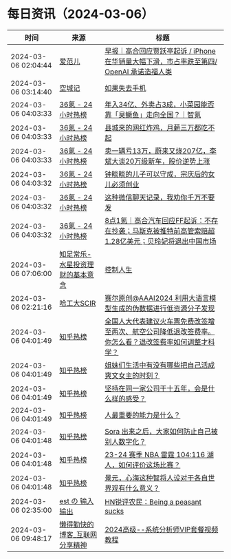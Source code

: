 ﻿# 每日资讯（2024-03-06）

|时间|来源|标题|
|---|---|---|
|2024-03-06 02:04:44|[爱范儿](https://www.ifanr.com/feed)|[早报｜高合回应贾跃亭起诉 / iPhone 在华销量大幅下滑，市占率跌至第四/ OpenAI 承诺造福人类](https://www.ifanr.com/1577199?utm_source=rss&utm_medium=rss&utm_campaign=)|
|2024-03-06 03:14:40|[空城记](https://shinekid.com/feed/)|[如果失去手机](https://shinekid.com/2024/03/what-if-you-lose-cell-phone/)|
|2024-03-06 04:03:33|[36氪 - 24小时热榜](https://rss.mifaw.com/articles/5c8bb11a3c41f61efd36683e/5c91d2e23882afa09dff4901)|[年入34亿、外卖占3成，小菜园能否靠「臭鳜鱼」走向全国？｜智氪](https://36kr.com/p/2676171305514760)|
|2024-03-06 04:03:33|[36氪 - 24小时热榜](https://rss.mifaw.com/articles/5c8bb11a3c41f61efd36683e/5c91d2e23882afa09dff4901)|[县城来的网红炸鸡，月薪三万都吃不起](https://36kr.com/p/2676200674916104)|
|2024-03-06 04:03:33|[36氪 - 24小时热榜](https://rss.mifaw.com/articles/5c8bb11a3c41f61efd36683e/5c91d2e23882afa09dff4901)|[卖一辆亏13万，蔚来又烧207亿，李斌大谈20万级新车，股价逆势上涨](https://36kr.com/p/2677210965358083)|
|2024-03-06 04:03:32|[36氪 - 24小时热榜](https://rss.mifaw.com/articles/5c8bb11a3c41f61efd36683e/5c91d2e23882afa09dff4901)|[钟睒睒的儿子可以守成，宗庆后的女儿必须创业](https://36kr.com/p/2676484837750528)|
|2024-03-06 04:03:32|[36氪 - 24小时热榜](https://rss.mifaw.com/articles/5c8bb11a3c41f61efd36683e/5c91d2e23882afa09dff4901)|[这种微信聊天记录，我劝你千万不要发](https://36kr.com/p/2676853344275969)|
|2024-03-06 04:03:32|[36氪 - 24小时热榜](https://rss.mifaw.com/articles/5c8bb11a3c41f61efd36683e/5c91d2e23882afa09dff4901)|[8点1氪｜​高合汽车回应FF起诉：不存在抄袭；马斯克被推特前高管索赔超1.28亿美元；贝玲妃将退出中国市场](https://36kr.com/p/2677327398483713)|
|2024-03-06 07:06:00|[知足常乐-水星投资理财的基本意念](http://mercurychong.blogspot.com/feeds/posts/default)|[控制人生](http://mercurychong.blogspot.com/2024/03/blog-post.html)|
|2024-03-06 02:21:16|[哈工大SCIR](https://feedpress.me/wx-hit-scir)|[赛尔原创@AAAI2024 利用大语言模型生成的伪数据进行低资源分子发现](http://mp.weixin.qq.com/s?__biz=MzIxMjAzNDY5Mg%3D%3D&mid=2650812668&idx=1&sn=da2215a2c2613555aad833b7bfb4d076)|
|2024-03-06 04:01:49|[知乎热榜](https://rss.mifaw.com/articles/5c8bb11a3c41f61efd36683e/5c919d543882afa09dff3fa3)|[全国人大代表建议火车票免费改签增至两次、航空公司降低退改签费率。你怎么看？退改签费率如何调整才科学？](https://www.zhihu.com/question/647145142)|
|2024-03-06 04:01:49|[知乎热榜](https://rss.mifaw.com/articles/5c8bb11a3c41f61efd36683e/5c919d543882afa09dff3fa3)|[姐妹们生活中有没有哪些把自己活成爽文女主的时刻？](https://www.zhihu.com/question/646128878)|
|2024-03-06 04:01:49|[知乎热榜](https://rss.mifaw.com/articles/5c8bb11a3c41f61efd36683e/5c919d543882afa09dff3fa3)|[坚持在同一家公司干十五年，会是什么样的感受？](https://www.zhihu.com/question/646598795)|
|2024-03-06 04:01:49|[知乎热榜](https://rss.mifaw.com/articles/5c8bb11a3c41f61efd36683e/5c919d543882afa09dff3fa3)|[人最重要的能力是什么？](https://www.zhihu.com/question/19602183)|
|2024-03-06 04:01:48|[知乎热榜](https://rss.mifaw.com/articles/5c8bb11a3c41f61efd36683e/5c919d543882afa09dff3fa3)|[Sora 出来之后，大家如何防止自己被别人数字化？](https://www.zhihu.com/question/644936246)|
|2024-03-06 04:01:48|[知乎热榜](https://rss.mifaw.com/articles/5c8bb11a3c41f61efd36683e/5c919d543882afa09dff3fa3)|[23-24 赛季 NBA 雷霆 104:116 湖人，如何评价这场比赛？](https://www.zhihu.com/question/647123683)|
|2024-03-06 04:01:48|[知乎热榜](https://rss.mifaw.com/articles/5c8bb11a3c41f61efd36683e/5c919d543882afa09dff3fa3)|[景元，心海这种智将人设对于各自世界观有什么意义？](https://www.zhihu.com/question/646527452)|
|2024-03-06 02:35:00|[est の 输入输出](https://blog.est.im/rss)|[HN锐评农民：Being a peasant sucks](https://blog.est.im/2024/stdin-09)|
|2024-03-06 09:48:17|[懒得勤快的博客_互联网分享精神](https://masuit.com/rss)|[2024高级--系统分析师VIP套餐视频教程](https://masuit.com/1645)|
